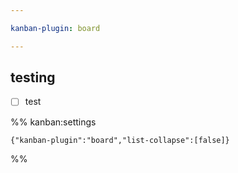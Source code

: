 ```yaml
---

kanban-plugin: board

---
```


## testing

- [ ] test




%% kanban:settings
```
{"kanban-plugin":"board","list-collapse":[false]}
```
%%